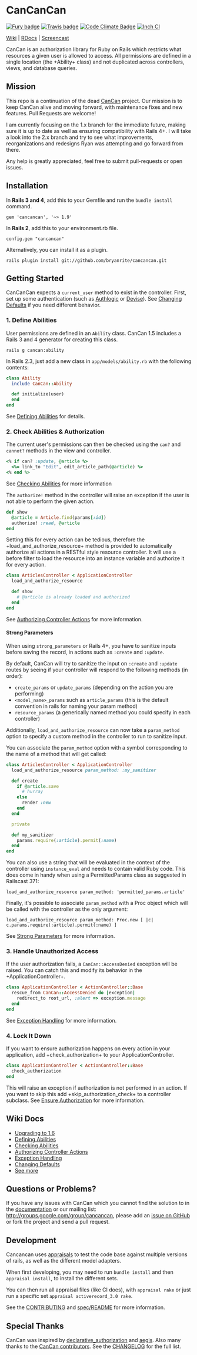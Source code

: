 # CanCanCan

[![Fury badge](https://badge.fury.io/rb/cancan.png)](https://travis-ci.org/CanCanCommunity/cancancan.png?branch=master)
[![Travis badge](https://travis-ci.org/CanCanCommunity/cancancan.png?branch=master)](https://travis-ci.org/CanCanCommunity/cancancan)
[![Code Climate Badge](https://codeclimate.com/github/CanCanCommunity/cancancan.png)](https://codeclimate.com/github/CanCanCommunity/cancancan)
[![Inch CI](http://inch-ci.org/github/CanCanCommunity/cancancan.png)](http://inch-ci.org/github/CanCanCommunity/cancancan)



[Wiki](https://github.com/bryanrite/cancancan/wiki) | [RDocs](http://rdoc.info/projects/ryanb/cancan) | [Screencast](http://railscasts.com/episodes/192-authorization-with-cancan)

CanCan is an authorization library for Ruby on Rails which restricts what resources a given user is allowed to access. All permissions are defined in a single location (the +Ability+ class) and not duplicated across controllers, views, and database queries.


## Mission

This repo is a continuation of the dead [CanCan](https://github.com/ryanb/cancan) project. Our mission is to keep CanCan alive and moving forward, with maintenance fixes and new features. Pull Requests are welcome!

I am currently focusing on the 1.x branch for the immediate future, making sure it is up to date as well as ensuring compatibility with Rails 4+. I will take a look into the 2.x branch and try to see what improvements, reorganizations and redesigns Ryan was attempting and go forward from there.

Any help is greatly appreciated, feel free to submit pull-requests or open issues.


## Installation

In **Rails 3 and 4**, add this to your Gemfile and run the `bundle install` command.

    gem 'cancancan', '~> 1.9'

In **Rails 2**, add this to your environment.rb file.

    config.gem "cancancan"

Alternatively, you can install it as a plugin.

    rails plugin install git://github.com/bryanrite/cancancan.git

## Getting Started

CanCanCan expects a `current_user` method to exist in the controller. First, set up some authentication (such as [Authlogic](https://github.com/binarylogic/authlogic) or [Devise](https://github.com/plataformatec/devise)). See [Changing Defaults](https://github.com/bryanrite/cancancan/wiki/changing-defaults) if you need different behavior.


### 1. Define Abilities

User permissions are defined in an `Ability` class. CanCan 1.5 includes a Rails 3 and 4 generator for creating this class.

    rails g cancan:ability

In Rails 2.3, just add a new class in `app/models/ability.rb` with the following contents:

```ruby
class Ability
  include CanCan::Ability

  def initialize(user)
  end
end
```

See [Defining Abilities](https://github.com/bryanrite/cancancan/wiki/defining-abilities) for details.


### 2. Check Abilities & Authorization

The current user's permissions can then be checked using the `can?` and `cannot?` methods in the view and controller.

```ruby
<% if can? :update, @article %>
  <%= link_to "Edit", edit_article_path(@article) %>
<% end %>
```

See [Checking Abilities](https://github.com/bryanrite/cancancan/wiki/checking-abilities) for more information

The `authorize!` method in the controller will raise an exception if the user is not able to perform the given action.

```ruby
def show
  @article = Article.find(params[:id])
  authorize! :read, @article
end
```

Setting this for every action can be tedious, therefore the +load_and_authorize_resource+ method is provided to automatically authorize all actions in a RESTful style resource controller. It will use a before filter to load the resource into an instance variable and authorize it for every action.

```ruby
class ArticlesController < ApplicationController
  load_and_authorize_resource

  def show
    # @article is already loaded and authorized
  end
end
```

See [Authorizing Controller Actions](https://github.com/bryanrite/cancancan/wiki/authorizing-controller-actions) for more information.


#### Strong Parameters

When using `strong_parameters` or Rails 4+, you have to sanitize inputs before saving the record, in actions such as `:create` and `:update`.

By default, CanCan will try to sanitize the input on `:create` and `:update` routes by seeing if your controller will respond to the following methods (in order):

* `create_params` or `update_params` (depending on the action you are performing)
* `<model_name>_params` such as `article_params` (this is the default convention in rails for naming your param method)
* `resource_params` (a generically named method you could specify in each controller)

Additionally, `load_and_authorize_resource` can now take a `param_method` option to specify a custom method in the controller to run to sanitize input.

You can associate the `param_method` option with a symbol corresponding to the name of a method that will get called:

```ruby
class ArticlesController < ApplicationController
  load_and_authorize_resource param_method: :my_sanitizer

  def create
    if @article.save
      # hurray
    else
      render :new
    end
  end

  private

  def my_sanitizer
    params.require(:article).permit(:name)
  end
end
```

You can also use a string that will be evaluated in the context of the controller using `instance_eval` and needs to contain valid Ruby code. This does come in handy when using a PermittedParams class as suggested in Railscast 371:

    load_and_authorize_resource param_method: 'permitted_params.article'

Finally, it's possible to associate `param_method` with a Proc object which will be called with the controller as the only argument:

    load_and_authorize_resource param_method: Proc.new [ |c| c.params.require(:article).permit(:name) ]

See [Strong Parameters](https://github.com/bryanrite/cancancan/wiki/Strong-Parameters) for more information.

### 3. Handle Unauthorized Access

If the user authorization fails, a `CanCan::AccessDenied` exception will be raised. You can catch this and modify its behavior in the +ApplicationController+.

```ruby
class ApplicationController < ActionController::Base
  rescue_from CanCan::AccessDenied do |exception|
    redirect_to root_url, :alert => exception.message
  end
end
```

See [Exception Handling](https://github.com/bryanrite/cancancan/wiki/exception-handling) for more information.


### 4. Lock It Down

If you want to ensure authorization happens on every action in your application, add +check_authorization+ to your ApplicationController.

```ruby
class ApplicationController < ActionController::Base
  check_authorization
end
```

This will raise an exception if authorization is not performed in an action. If you want to skip this add +skip_authorization_check+ to a controller subclass. See [Ensure Authorization](https://github.com/bryanrite/cancancan/wiki/Ensure-Authorization) for more information.


## Wiki Docs

* [Upgrading to 1.6](https://github.com/bryanrite/cancancan/wiki/Upgrading-to-1.6)
* [Defining Abilities](https://github.com/bryanrite/cancancan/wiki/Defining-Abilities)
* [Checking Abilities](https://github.com/bryanrite/cancancan/wiki/Checking-Abilities)
* [Authorizing Controller Actions](https://github.com/bryanrite/cancancan/wiki/Authorizing-Controller-Actions)
* [Exception Handling](https://github.com/bryanrite/cancancan/wiki/Exception-Handling)
* [Changing Defaults](https://github.com/bryanrite/cancancan/wiki/Changing-Defaults)
* [See more](https://github.com/bryanrite/cancancan/wiki)

## Questions or Problems?

If you have any issues with CanCan which you cannot find the solution to in the [documentation](https://github.com/bryanrite/cancancan/wiki) or our mailing list: http://groups.google.com/group/cancancan, please add an [issue on GitHub](https://github.com/bryanrite/cancancan/issues) or fork the project and send a pull request.


## Development

Cancancan uses [appraisals](https://github.com/thoughtbot/appraisal) to test the code base against multiple versions of rails, as well as the different model adapters.

When first developing, you may need to run `bundle install` and then `appraisal install`, to install the different sets.

You can then run all appraisal files (like CI does), with `appraisal rake` or just run a specific set `appraisal activerecord_3.0 rake`.

See the [CONTRIBUTING](https://github.com/CanCanCommunity/cancancan/blob/develop/CONTRIBUTING.md) and [spec/README](https://github.com/bryanrite/cancancan/blob/master/spec/README.rdoc) for more information.


## Special Thanks

CanCan was inspired by [declarative_authorization](https://github.com/stffn/declarative_authorization/) and [aegis](https://github.com/makandra/aegis). Also many thanks to the [CanCan contributors](https://github.com/bryanrite/cancancan/contributors). See the [CHANGELOG](https://github.com/bryanrite/cancancan/blob/master/CHANGELOG.rdoc) for the full list.

